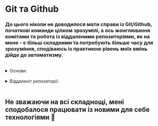 # Git та Github

### До цього ніколи не доводилося мати справи із Git/Github, початкові команди цілком зрозумілі, а ось жонглювання комітами та робота із віддаленими репозиторіями, як на мене - є більш складними та потребують більше часу для зрозуміння, сподіваюсь із практикою рівень моїх вмінь дійде до автоматизму.

<br>
<details>
<summary>Основи:</summary>

![screenshot](%D0%A1%D0%BD%D0%B8%D0%BC%D0%BE%D0%BA1.JPG)

</details>
<br>
<details>

<summary>Віддаленіт репозиторії:</summary>

![screenshot](%D0%A1%D0%BD%D0%B8%D0%BC%D0%BE%D0%BA2.JPG)

</details>
<br>

## Не зважаючи на всі складнощі, мені сподобалося працювати із новими для себе технологіями 🙂
